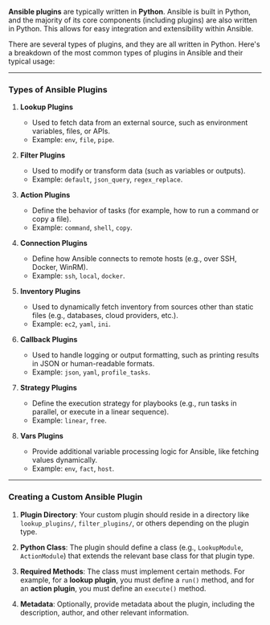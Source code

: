 **Ansible plugins** are typically written in **Python**. Ansible is built in Python, and the majority of its core components (including plugins) are also written in Python. This allows for easy integration and extensibility within Ansible.

There are several types of plugins, and they are all written in Python. Here's a breakdown of the most common types of plugins in Ansible and their typical usage:

---

### **Types of Ansible Plugins**

1. **Lookup Plugins**
   - Used to fetch data from an external source, such as environment variables, files, or APIs.
   - Example: `env`, `file`, `pipe`.

2. **Filter Plugins**
   - Used to modify or transform data (such as variables or outputs).
   - Example: `default`, `json_query`, `regex_replace`.

3. **Action Plugins**
   - Define the behavior of tasks (for example, how to run a command or copy a file).
   - Example: `command`, `shell`, `copy`.

4. **Connection Plugins**
   - Define how Ansible connects to remote hosts (e.g., over SSH, Docker, WinRM).
   - Example: `ssh`, `local`, `docker`.

5. **Inventory Plugins**
   - Used to dynamically fetch inventory from sources other than static files (e.g., databases, cloud providers, etc.).
   - Example: `ec2`, `yaml`, `ini`.

6. **Callback Plugins**
   - Used to handle logging or output formatting, such as printing results in JSON or human-readable formats.
   - Example: `json`, `yaml`, `profile_tasks`.

7. **Strategy Plugins**
   - Define the execution strategy for playbooks (e.g., run tasks in parallel, or execute in a linear sequence).
   - Example: `linear`, `free`.

8. **Vars Plugins**
   - Provide additional variable processing logic for Ansible, like fetching values dynamically.
   - Example: `env`, `fact`, `host`.

---

### **Creating a Custom Ansible Plugin**

1. **Plugin Directory**: Your custom plugin should reside in a directory like `lookup_plugins/`, `filter_plugins/`, or others depending on the plugin type.
   
2. **Python Class**: The plugin should define a class (e.g., `LookupModule`, `ActionModule`) that extends the relevant base class for that plugin type.

3. **Required Methods**: The class must implement certain methods. For example, for a **lookup plugin**, you must define a `run()` method, and for an **action plugin**, you must define an `execute()` method.

4. **Metadata**: Optionally, provide metadata about the plugin, including the description, author, and other relevant information.
